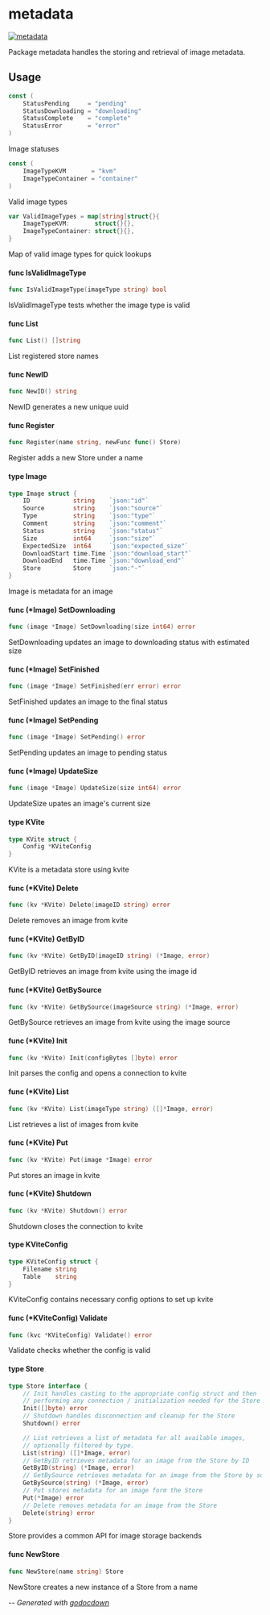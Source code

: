 # metadata

[![metadata](https://godoc.org/github.com/mistifyio/mistify-image-service/metadata?status.png)](https://godoc.org/github.com/mistifyio/mistify-image-service/metadata)

Package metadata handles the storing and retrieval of image metadata.

## Usage

```go
const (
	StatusPending     = "pending"
	StatusDownloading = "downloading"
	StatusComplete    = "complete"
	StatusError       = "error"
)
```
Image statuses

```go
const (
	ImageTypeKVM       = "kvm"
	ImageTypeContainer = "container"
)
```
Valid image types

```go
var ValidImageTypes = map[string]struct{}{
	ImageTypeKVM:       struct{}{},
	ImageTypeContainer: struct{}{},
}
```
Map of valid image types for quick lookups

#### func  IsValidImageType

```go
func IsValidImageType(imageType string) bool
```
IsValidImageType tests whether the image type is valid

#### func  List

```go
func List() []string
```
List registered store names

#### func  NewID

```go
func NewID() string
```
NewID generates a new unique uuid

#### func  Register

```go
func Register(name string, newFunc func() Store)
```
Register adds a new Store under a name

#### type Image

```go
type Image struct {
	ID            string    `json:"id"`
	Source        string    `json:"source"`
	Type          string    `json:"type"`
	Comment       string    `json:"comment"`
	Status        string    `json:"status"`
	Size          int64     `json:"size"`
	ExpectedSize  int64     `json:"expected_size"`
	DownloadStart time.Time `json:"download_start"`
	DownloadEnd   time.Time `json:"download_end"`
	Store         Store     `json:"-"`
}
```

Image is metadata for an image

#### func (*Image) SetDownloading

```go
func (image *Image) SetDownloading(size int64) error
```
SetDownloading updates an image to downloading status with estimated size

#### func (*Image) SetFinished

```go
func (image *Image) SetFinished(err error) error
```
SetFinished updates an image to the final status

#### func (*Image) SetPending

```go
func (image *Image) SetPending() error
```
SetPending updates an image to pending status

#### func (*Image) UpdateSize

```go
func (image *Image) UpdateSize(size int64) error
```
UpdateSize upates an image's current size

#### type KVite

```go
type KVite struct {
	Config *KViteConfig
}
```

KVite is a metadata store using kvite

#### func (*KVite) Delete

```go
func (kv *KVite) Delete(imageID string) error
```
Delete removes an image from kvite

#### func (*KVite) GetByID

```go
func (kv *KVite) GetByID(imageID string) (*Image, error)
```
GetByID retrieves an image from kvite using the image id

#### func (*KVite) GetBySource

```go
func (kv *KVite) GetBySource(imageSource string) (*Image, error)
```
GetBySource retrieves an image from kvite using the image source

#### func (*KVite) Init

```go
func (kv *KVite) Init(configBytes []byte) error
```
Init parses the config and opens a connection to kvite

#### func (*KVite) List

```go
func (kv *KVite) List(imageType string) ([]*Image, error)
```
List retrieves a list of images from kvite

#### func (*KVite) Put

```go
func (kv *KVite) Put(image *Image) error
```
Put stores an image in kvite

#### func (*KVite) Shutdown

```go
func (kv *KVite) Shutdown() error
```
Shutdown closes the connection to kvite

#### type KViteConfig

```go
type KViteConfig struct {
	Filename string
	Table    string
}
```

KViteConfig contains necessary config options to set up kvite

#### func (*KViteConfig) Validate

```go
func (kvc *KViteConfig) Validate() error
```
Validate checks whether the config is valid

#### type Store

```go
type Store interface {
	// Init handles casting to the appropriate config struct and then
	// performing any connection / initialization needed for the Store
	Init([]byte) error
	// Shutdown handles disconnection and cleanup for the Store
	Shutdown() error

	// List retrieves a list of metadata for all available images,
	// optionally filtered by type.
	List(string) ([]*Image, error)
	// GetByID retrieves metadata for an image from the Store by ID
	GetByID(string) (*Image, error)
	// GetBySource retrieves metadata for an image from the Store by source
	GetBySource(string) (*Image, error)
	// Put stores metadata for an image form the Store
	Put(*Image) error
	// Delete removes metadata for an image from the Store
	Delete(string) error
}
```

Store provides a common API for image storage backends

#### func  NewStore

```go
func NewStore(name string) Store
```
NewStore creates a new instance of a Store from a name

--
*Generated with [godocdown](https://github.com/robertkrimen/godocdown)*
